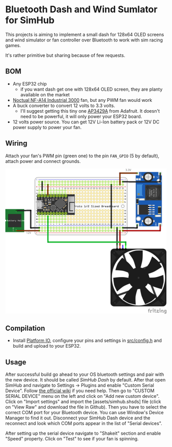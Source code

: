 # Bluetooth Dash and Wind Sumlator for SimHub

This projects is aiming to implement a small dash for 128x64 OLED screens and wind simulator or fan controller over Bluetooth to work with sim racing games.

It's rather primitive but sharing because of few requests.

## BOM

* Any ESP32 chip
  * if you want dash get one with 128x64 OLED screen, they are planty available on the market 
* [Noctual NF-A14 Industrial 3000](https://noctua.at/en/nf-a14-industrialppc-3000-pwm) fan, but any PWM fan would work
* A buck converter to convert 12 volts to 3.3 volts.
  * I'll suggest getting this tiny one [AP3429A](https://www.adafruit.com/product/4711) from Adafruit. It doesn't need to be powerful, it will only power your ESP32 board.
* 12 volts power source. You can get 12V Li-Ion battery pack or 12V DC power supply to power your fan.

## Wiring

Attach your fan's PWM pin (green one) to the pin `FAN_GPIO` (5 by default), attach power and connect grounds.

![wiring](./assets/wiring.png)

## Compilation

* Install [Platform IO](https://platformio.org/install), configure your pins and settings in [src/config.h](src/config.h) and build and upload to your ESP32.

## Usage

After successful build go ahead to your OS bluetooth settings and pair with the new device. It should be called *SimHub Dash* by default.
After that open SimHub and navigate to Settings -> Plugins and enable "Custom Serial Device". Follow [the official wiki](https://github.com/SHWotever/SimHub/wiki/Custom-serial-devices) if you need help.
Then go to "CUSTOM SERIAL DEVICE" menu on the left and click on "Add new custom device". Click on "Import settings" and import the [assets/simhub.shsds] file (click on "View Raw" and download the file in Github).
Then you have to select the correct COM port for your Bluetooth device. You can use Window's Device Manager to find it out. Disconnect your SimHub Dash device and the reconnect and look which COM ports appear in the list of "Serial devices".

After setting up the serial device navigate to "Shakeit" section and enable "Speed" property. Click on "Test" to see if your fan is spinning.

